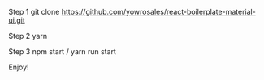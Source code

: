 Step 1
git clone https://github.com/yowrosales/react-boilerplate-material-ui.git

Step 2
yarn

Step 3
npm start / yarn run start

Enjoy!
